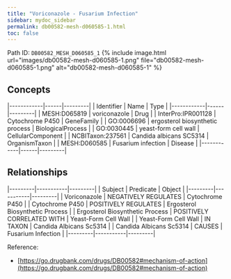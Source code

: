 ```yaml
---
title: "Voriconazole - Fusarium Infection"
sidebar: mydoc_sidebar
permalink: db00582-mesh-d060585-1.html
toc: false 
---
```



Path ID: `DB00582_MESH_D060585_1`
{% include image.html url="images/db00582-mesh-d060585-1.png" file="db00582-mesh-d060585-1.png" alt="db00582-mesh-d060585-1" %}

## Concepts

|------------|------|---------|
| Identifier | Name | Type    |
|------------|------|---------|
| MESH:D065819 | voriconazole | Drug |
| InterPro:IPR001128 | Cytochrome P450 | GeneFamily |
| GO:0006696 | ergosterol biosynthetic process | BiologicalProcess |
| GO:0030445 | yeast-form cell wall | CellularComponent |
| NCBITaxon:237561 | Candida albicans SC5314 | OrganismTaxon |
| MESH:D060585 | Fusarium infection | Disease |
|------------|------|---------|

## Relationships

|---------|-----------|---------|
| Subject | Predicate | Object  |
|---------|-----------|---------|
| Voriconazole | NEGATIVELY REGULATES | Cytochrome P450 |
| Cytochrome P450 | POSITIVELY REGULATES | Ergosterol Biosynthetic Process |
| Ergosterol Biosynthetic Process | POSITIVELY CORRELATED WITH | Yeast-Form Cell Wall |
| Yeast-Form Cell Wall | IN TAXON | Candida Albicans Sc5314 |
| Candida Albicans Sc5314 | CAUSES | Fusarium Infection |
|---------|-----------|---------|

Reference: 
  - [https://go.drugbank.com/drugs/DB00582#mechanism-of-action](https://go.drugbank.com/drugs/DB00582#mechanism-of-action)
